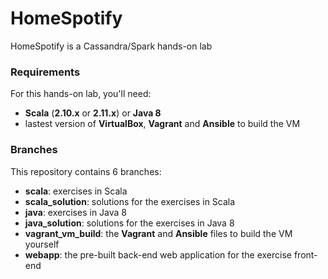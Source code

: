 # HomeSpotify

HomeSpotify is a Cassandra/Spark hands-on lab

### Requirements

For this hands-on lab, you'll need:

* **Scala** (**2.10.x** or **2.11.x**) or **Java 8**
* lastest version of **VirtualBox**, **Vagrant** and **Ansible** to build the VM

### Branches
This repository contains 6 branches:

* **scala**: exercises in Scala
* **scala_solution**: solutions for the exercises in Scala
* **java**: exercises in Java 8
* **java_solution**: solutions for the exercises in Java 8
* **vagrant_vm_build**: the **Vagrant** and **Ansible** files to build the VM yourself
* **webapp**: the pre-built back-end web application for the exercise front-end


